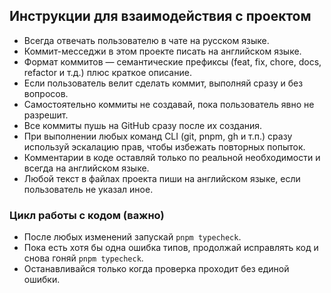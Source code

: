 
## Инструкции для взаимодействия с проектом

- Всегда отвечать пользователю в чате на русском языке.
- Коммит-месседжи в этом проекте писать на английском языке.
- Формат коммитов — семантические префиксы (feat, fix, chore, docs, refactor и т.д.) плюс краткое описание.
- Если пользователь велит сделать коммит, выполняй сразу и без вопросов.
- Самостоятельно коммиты не создавай, пока пользователь явно не разрешит.
- Все коммиты пушь на GitHub сразу после их создания.
- При выполнении любых команд CLI (git, pnpm, gh и т.п.) сразу используй эскалацию прав, чтобы избежать повторных попыток.
- Комментарии в коде оставляй только по реальной необходимости и всегда на английском языке.
- Любой текст в файлах проекта пиши на английском языке, если пользователь не указал иное.

### Цикл работы с кодом (важно)
- После любых изменений запускай `pnpm typecheck`.
- Пока есть хотя бы одна ошибка типов, продолжай исправлять код и снова гоняй `pnpm typecheck`.
- Останавливайся только когда проверка проходит без единой ошибки.

